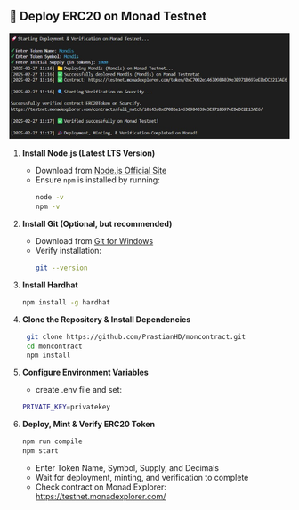 ## 🚀 Deploy ERC20 on Monad Testnet 

![logo](foto.jpg)

1. **Install Node.js (Latest LTS Version)**
   - Download from [Node.js Official Site](https://nodejs.org/)
   - Ensure `npm` is installed by running:
     ```sh
     node -v
     npm -v
     ```

2. **Install Git (Optional, but recommended)**
   - Download from [Git for Windows](https://git-scm.com/download/)
   - Verify installation:
     ```sh
     git --version
     ```

3. **Install Hardhat**
   ```sh
   npm install -g hardhat
   ```

4. **Clone the Repository & Install Dependencies**
   ```sh
    git clone https://github.com/PrastianHD/moncontract.git
    cd moncontract
    npm install
    ```

5. **Configure Environment Variables**
   - create .env file and set:
    ```sh
    PRIVATE_KEY=privatekey
    ```

6. **Deploy, Mint & Verify ERC20 Token**
    ```sh
    npm run compile
    npm start
    ```
   - Enter Token Name, Symbol, Supply, and Decimals
   - Wait for deployment, minting, and verification to complete
   - Check contract on Monad Explorer: https://testnet.monadexplorer.com/
